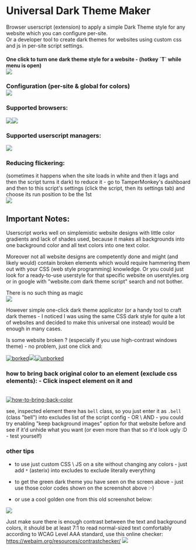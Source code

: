 <h1>Universal Dark Theme Maker</h1>
Browser userscript (extension) to apply a simple Dark Theme style for any website which you can configure per-site. 
<br>
Or a developer tool to create dark themes for websites using custom css and js in per-site script settings.

<h4>One click to turn one dark theme style for a website - (hotkey `T` while menu is open)
<br>
<img src="https://images2.imgbox.com/2c/dd/QrjeXsVA_o.png">

<h3>Configuration (per-site & global for colors)
<br>
<img src="https://github.com/Owyn/Universal_Dark_Theme/assets/1309656/f5d60f79-74fc-4ecc-9d88-3886cf6075c3">

<h3>Supported browsers:</h3>
<img src=https://upload.wikimedia.org/wikipedia/commons/thumb/a/a5/Google_Chrome_icon_%28September_2014%29.svg/180px-Google_Chrome_icon_%28September_2014%29.svg.png><img src=https://github.com/Owyn/Universal_Dark_Theme/assets/1309656/0d2c7e4a-4038-4c06-96a8-505a36c9d625>

<h3>Supported userscript managers:</h3>
<a href="https://www.tampermonkey.net/"><img src=https://avatars2.githubusercontent.com/u/767504?s=120&v=4></a>

<h3>Reducing flickering:</h3> 
(sometimes it happens when the site loads in white and then it lags and then the script turns it dark)
to reduce it - go to TamperMonkey's dashboard and then to this script's settings (click the script, then its settings tab) and choose its run position to be the 1st  
<br>
<img src=https://github.com/user-attachments/assets/c46f5d29-1545-4819-abfb-544b6bcf28bd>




<h2><b>Important Notes:</b></h2>
Userscript works well on simplemistic website designs with little color gradients and lack of shades used, because it makes all backgrounds into one background color and all text colors into one text color.

Moreover not all website designs are competently done and might (and likely would) contain broken elements which would require hammering them out with your CSS (web style programming) knowledge. Or you could just look for a ready-to-use userstyle for that specific website on userstyles.org or in google with "website.com dark theme script" search and not bother.

There is no such thing as magic<br><img src="https://cdn.discordapp.com/emojis/369683046468681729.png">

However simple one-click dark theme applicator (or a handy tool to craft dark themes - I noticed I was using the same CSS dark style for quite a lot of websites and decided to make this universal one instead) would be enough in many cases.

Is some website broken ? (especially if you use high-contrast windows theme) - no problem, just one click and:<br>

<a href="https://ibb.co/BLwrLLv"><img src="https://i.ibb.co/BLwrLLv/borked.png" alt="borked" border="0"></a><img src="https://i.ibb.co/hs5W3VN/57116-1.png" border="0"><a href="https://ibb.co/YXk58SQ"><img src="https://i.ibb.co/YXk58SQ/unborked.png" alt="unborked" border="0"></a>

<h3>how to bring back original color to an element (exclude css elements): - Click inspect element on it and</h3><br>
<a href="https://ibb.co/1nCS5FD"><img src="https://i.ibb.co/1nCS5FD/how-to-bring-back-color.png" alt="how-to-bring-back-color" border="0"></a>

see, inspected element there has `bell` class, so you just enter it as `.bell` (class "bell") into excludes list of the script config - OR \ AND - you could try enabling "keep background images" option for that website before and see if it'd unhide what you want (or even more than that so it'd look ugly :D - test yourself)

<h3>other tips</h3>

- to use just custom CSS \ JS on a site without changing any colors - just add `*` (asterix) into excludes to exclude literally everything

- to get the green dark theme you have seen on the screen above - just use those color codes shown on the screenshot above :-)

- or use a cool golden one from this old screenshot below:
<img src="https://user-images.githubusercontent.com/1309656/147600205-9088037b-d2b2-4125-a054-85d498dbff3f.png">


Just make sure there is enough contrast between the text and background colors,
it should be at least 7:1 to read normal-sized text comfortably according to WCAG Level AAA standard, use this online checker: https://webaim.org/resources/contrastchecker/ 
<img src="https://github.com/Owyn/Universal_Dark_Theme/assets/1309656/9cf172ab-407f-46a9-ad5a-fc5b731f7407">

